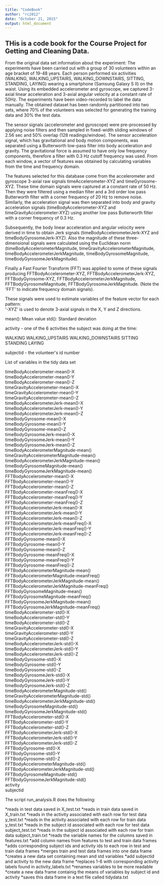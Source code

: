 ```yaml
---
title: "CodeBook"
author: "rc2012"
date: "October 21, 2015"
output: html_document
---
```

## THis is a code book for the Course Project for Getting and Cleaning Data.

From the original data set information about the experiment:
The experiments have been carried out with a group of 30 volunteers     within an age bracket of 19-48 years. Each person performed six activities (WALKING, WALKING_UPSTAIRS, WALKING_DOWNSTAIRS, SITTING, STANDING, LAYING) wearing a smartphone (Samsung Galaxy S II) on the waist. Using its embedded accelerometer and gyroscope, we captured 3-axial linear acceleration and 3-axial angular velocity at a constant rate of 50Hz. The experiments have been video-recorded to label the data manually. The obtained dataset has been randomly partitioned into two sets, where 70% of the volunteers was selected for generating the training data and 30% the test data. 

The sensor signals (accelerometer and gyroscope) were pre-processed by applying noise filters and then sampled in fixed-width sliding windows of 2.56 sec and 50% overlap (128 readings/window). The sensor acceleration signal, which has gravitational and body motion components, was separated using a Butterworth low-pass filter into body acceleration and gravity. The gravitational force is assumed to have only low frequency components, therefore a filter with 0.3 Hz cutoff frequency was used. From each window, a vector of features was obtained by calculating variables from the time and frequency domain.

The features selected for this database come from the accelerometer and gyroscope 3-axial raw signals timeAccelerometer-XYZ and timeGyrosome-XYZ. These time domain signals were captured at a constant rate of 50 Hz. Then they were filtered using a median filter and a 3rd order low pass Butterworth filter with a corner frequency of 20 Hz to remove noise. Similarly, the acceleration signal was then separated into body and gravity acceleration signals (timeBodyAccelerometer-XYZ and timeGravityAccelerometer-XYZ) using another low pass Butterworth filter with a corner frequency of 0.3 Hz. 

Subsequently, the body linear acceleration and angular velocity were derived in time to obtain Jerk signals (timeBodyAccelerometerJerk-XYZ and timeBodyGyrosomeJerk-XYZ). Also the magnitude of these three-dimensional signals were calculated using the Euclidean norm (timeBodyAccelerometerMagnitude, timeGravityAccelerometerMagnitude, timeBodyAccelerometerJerkMagnitude, timeBodyGyrosomeMagnitude, timeBodyGyrosomeJerkMagnitude). 

Finally a Fast Fourier Transform (FFT) was applied to some of these signals producing FFTBodyAccelerometer-XYZ, FFTBodyAccelerometerJerk-XYZ, FFTBodyGyrosome-XYZ, FFTBodyAccelerometerJerkMagnitude, FFTBodyGyrosomeMagnitude, FFTBodyGyrosomeJerkMagnitude. (Note the 'FFT' to indicate frequency domain signals). 

These signals were used to estimate variables of the feature vector for each pattern:  
'-XYZ' is used to denote 3-axial signals in the X, Y and Z directions.

mean(): Mean value
std(): Standard deviation

activity - one of the 6 activities the subject was doing at the time:

WALKING
WALKING_UPSTAIRS
WALKING_DOWNSTAIRS
SITTING
STANDING
LAYING

subjectid - the volunteer's id number

List of variables in the tidy data set

timeBodyAccelerometer-mean()-X              
timeBodyAccelerometer-mean()-Y              
timeBodyAccelerometer-mean()-Z              
timeGravityAccelerometer-mean()-X           
timeGravityAccelerometer-mean()-Y           
timeGravityAccelerometer-mean()-Z           
timeBodyAccelerometerJerk-mean()-X          
timeBodyAccelerometerJerk-mean()-Y          
timeBodyAccelerometerJerk-mean()-Z          
timeBodyGyrosome-mean()-X                   
timeBodyGyrosome-mean()-Y                   
timeBodyGyrosome-mean()-Z                   
timeBodyGyrosomeJerk-mean()-X               
timeBodyGyrosomeJerk-mean()-Y               
timeBodyGyrosomeJerk-mean()-Z               
timeBodyAccelerometerMagnitude-mean()       
timeGravityAccelerometerMagnitude-mean()    
timeBodyAccelerometerJerkMagnitude-mean()   
timeBodyGyrosomeMagnitude-mean()            
timeBodyGyrosomeJerkMagnitude-mean()        
FFTBodyAccelerometer-mean()-X               
FFTBodyAccelerometer-mean()-Y               
FFTBodyAccelerometer-mean()-Z               
FFTBodyAccelerometer-meanFreq()-X           
FFTBodyAccelerometer-meanFreq()-Y           
FFTBodyAccelerometer-meanFreq()-Z           
FFTBodyAccelerometerJerk-mean()-X           
FFTBodyAccelerometerJerk-mean()-Y           
FFTBodyAccelerometerJerk-mean()-Z           
FFTBodyAccelerometerJerk-meanFreq()-X       
FFTBodyAccelerometerJerk-meanFreq()-Y       
FFTBodyAccelerometerJerk-meanFreq()-Z       
FFTBodyGyrosome-mean()-X                    
FFTBodyGyrosome-mean()-Y                    
FFTBodyGyrosome-mean()-Z                    
FFTBodyGyrosome-meanFreq()-X                
FFTBodyGyrosome-meanFreq()-Y                
FFTBodyGyrosome-meanFreq()-Z                
FFTBodyAccelerometerMagnitude-mean()        
FFTBodyAccelerometerMagnitude-meanFreq()    
FFTBodyAccelerometerJerkMagnitude-mean()    
FFTBodyAccelerometerJerkMagnitude-meanFreq()
FFTBodyGyrosomeMagnitude-mean()             
FFTBodyGyrosomeMagnitude-meanFreq()         
FFTBodyGyrosomeJerkMagnitude-mean()         
FFTBodyGyrosomeJerkMagnitude-meanFreq()     
timeBodyAccelerometer-std()-X               
timeBodyAccelerometer-std()-Y               
timeBodyAccelerometer-std()-Z               
timeGravityAccelerometer-std()-X            
timeGravityAccelerometer-std()-Y          
timeGravityAccelerometer-std()-Z            
timeBodyAccelerometerJerk-std()-X           
timeBodyAccelerometerJerk-std()-Y           
timeBodyAccelerometerJerk-std()-Z           
timeBodyGyrosome-std()-X                    
timeBodyGyrosome-std()-Y                    
timeBodyGyrosome-std()-Z                    
timeBodyGyrosomeJerk-std()-X                
timeBodyGyrosomeJerk-std()-Y                
timeBodyGyrosomeJerk-std()-Z                
timeBodyAccelerometerMagnitude-std()        
timeGravityAccelerometerMagnitude-std()     
timeBodyAccelerometerJerkMagnitude-std()    
timeBodyGyrosomeMagnitude-std()             
timeBodyGyrosomeJerkMagnitude-std()         
FFTBodyAccelerometer-std()-X                
FFTBodyAccelerometer-std()-Y                
FFTBodyAccelerometer-std()-Z                
FFTBodyAccelerometerJerk-std()-X            
FFTBodyAccelerometerJerk-std()-Y            
FFTBodyAccelerometerJerk-std()-Z            
FFTBodyGyrosome-std()-X                     
FFTBodyGyrosome-std()-Y                     
FFTBodyGyrosome-std()-Z                     
FFTBodyAccelerometerMagnitude-std()         
FFTBodyAccelerometerJerkMagnitude-std()     
FFTBodyGyrosomeMagnitude-std()              
FFTBodyGyrosomeJerkMagnitude-std()          
activity                                    
subjectid          

The script run_analysis.R does the following:

*reads in test data saved in X_test.txt
*reads in train data saved in X_train.txt
*reads in the activity associated with each row for test data y_test.txt
*reads in the activity associated with each row for train data y_test.txt
*reads in the subject id associated with each row for test data subject_test.txt
*reads in the subject id associated with each row for train data subject_train.txt
*reads the variable names for the columns saved in features.txt
*add column names from features to test and train data frames
*adds corresponding subject ids and activity ids to each row in test and train data frames
*merges train and test data frames into one data frame
*creates a new data set containing mean and std variables
*add subjectid and activity to the new data frame
*replaces 1-6 with corresponding activity labels found in activity_labels.txt
*renames variables to be more readable
*create a new data frame containig the means of variables by subject id and activity
*saves this data frame in a text file called tidydata.txt


